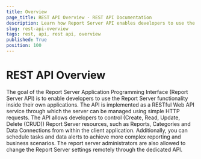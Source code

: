 ```yaml
---
title: Overview
page_title: REST API Overview - REST API Documentation
description: Learn how Report Server API enables developers to use the Report Server functionality inside their own applications. Check REST API Overview article.
slug: rest-api-overview
tags: rest, api, rest api, overview
published: True
position: 100
---
```


# REST API Overview

The goal of the Report Server Application Programming Interface (Report Server API) is to enable developers to use the Report Server functionality inside their own applications. The API is implemented as a RESTful Web API service through which the server can be managed using simple HTTP requests. The API allows developers to control (Create, Read, Update, Delete (CRUD)) Report Server resources, such as Reports, Categories and Data Connections from within the client application. Additionally, you can schedule tasks and data alerts to achieve more complex reporting and business scenarios. The report server administrators are also allowed to change the Report Server settings remotely through the dedicated API.
